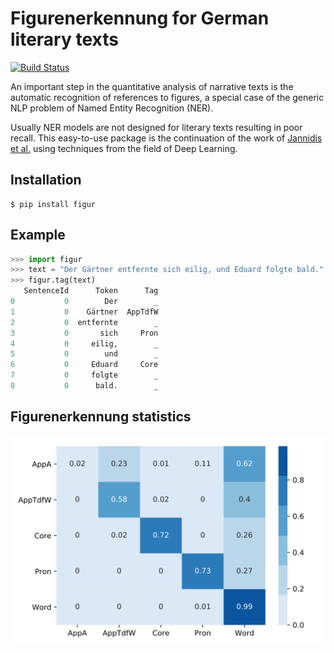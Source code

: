 # Figurenerkennung for German literary texts

[![Build Status](https://travis-ci.com/severinsimmler/figur.svg?branch=master)](https://travis-ci.com/severinsimmler/figur)

An important step in the quantitative analysis of narrative texts is the automatic recognition of references to figures, a special case of the generic NLP problem of Named Entity Recognition (NER).

Usually NER models are not designed for literary texts resulting in poor recall. This easy-to-use package is the continuation of the work of [Jannidis et al.](https://opus.bibliothek.uni-wuerzburg.de/opus4-wuerzburg/frontdoor/deliver/index/docId/14333/file/Jannidis_Figurenerkennung_Roman.pdf) using techniques from the field of Deep Learning.


## Installation

```
$ pip install figur
```


## Example

```python
>>> import figur
>>> text = "Der Gärtner entfernte sich eilig, und Eduard folgte bald."
>>> figur.tag(text)
   SentenceId      Token      Tag
0           0        Der        _
1           0    Gärtner  AppTdfW
2           0  entfernte        _
3           0       sich     Pron
4           0     eilig,        _
5           0        und        _
6           0     Eduard     Core
7           0     folgte        _
8           0      bald.        _
```


## Figurenerkennung statistics
![Confusion Matrix](doc/confusion-matrix.svg)
